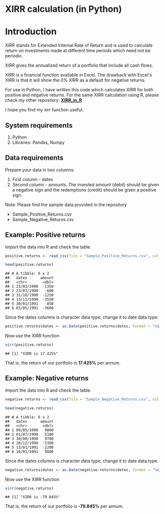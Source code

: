 XIRR calculation (in Python)
=============================

Introduction
============

XIRR stands for Extended Internal Rate of Return and is used to calculate return on investments made at different time periods which need not be periodic.

XIRR gives the annualized return of a portfolio that include all cash flows.

XIRR is a financial function available in Excel. The drawback with Excel's XIRR is that it will show the 0% XIRR as a default for negative returns.

For use in Python, I have written this code which calculates XIRR for both positive and negative returns. For the same XIRR calculation using R, please check my other repository: [**XIRR_in_R**](https://github.com/SunilVeeravalli/XIRR_in_R)

I hope you find my xirr function useful.

System requirements
-------------------

1.  Python
2.  Libraries: Pandas, Numpy

Data requirements
-----------------

Prepare your data in two columns:
1. First column - dates
2. Second column - amounts. The invested amount (debit) should be given a negative sign and the redemptions (credit) should be given a positive sign.

Note: Please find the sample data provided in the repository

-   Sample\_Positive\_Returns.csv
-   Sample\_Negative\_Returns.csv



Example: Positive returns
-------------------------

Import the data into R and check the table.

``` r
positive.returns <- read_csv(file = "Sample_Positive_Returns.csv", col_names = TRUE)
```

``` r
head(positive.returns)
```

    ## # A tibble: 6 x 2
    ##   dates      amount
    ##   <chr>       <dbl>
    ## 1 23/03/1990  -1350
    ## 2 23/07/1990   -600
    ## 3 31/10/1990  -1250
    ## 4 13/11/1990  -3550
    ## 5 30/01/1991   -850
    ## 6 03/05/1991  -3600

Since the dates columns is character data type, change it to date data type.

``` r
positive.returns$dates <- as.Date(positive.returns$dates, format = "%d/%m/%Y")
```

Now use the XIRR function

``` r
xirr(positive.returns)
```

    ## [1] "XIRR is 17.425%"

That is, the return of our portfolio is **17.425%** per annum.

Example: Negative returns
-------------------------

Import the data into R and check the table.

``` r
negative.returns <- read_csv(file = "Sample_Negative_Returns.csv", col_names = TRUE)
```

``` r
head(negative.returns)
```

    ## # A tibble: 6 x 2
    ##   dates      amount
    ##   <chr>       <dbl>
    ## 1 09/05/1990   9000
    ## 2 01/07/1990   5100
    ## 3 30/08/1990   9700
    ## 4 28/12/1990  -5300
    ## 5 13/01/1991  -2200
    ## 6 16/01/1991   9800

Since the dates columns is character data type, change it to date data type.

``` r
negative.returns$dates <- as.Date(negative.returns$dates, format = "%d/%m/%Y")
```

Now use the XIRR function

``` r
xirr(negative.returns)
```

    ## [1] "XIRR is -79.845%"

That is, the return of our portfolio is **-79.845%** per annum.









